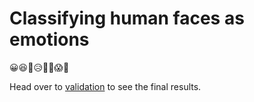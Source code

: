 # Classifying human faces as emotions

😀😆🤬😥🤢🤓😱🥱

Head over to [validation](validation.ipynb) to see the final results.